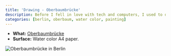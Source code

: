 ```yaml
---
title: 'Drawing - Oberbaumbrücke'
description: Before I fell in love with tech and computers, I used to draw a lot. I'm bringing that habit back and this is one of my most recent drawings, the so-known Oberbaum bridge in Berlin. It's drawn with water color.
categories: [berlin, oberbaum, water color, painting]
---
```


- **What:** [Oberbaumbrücke](https://en.wikipedia.org/wiki/Oberbaum_Bridge)
- **Surface:** Water color A4 paper.

![Oberbaumbrücke in Berlin](/images/posts/oberbaum-bridge.jpg)
